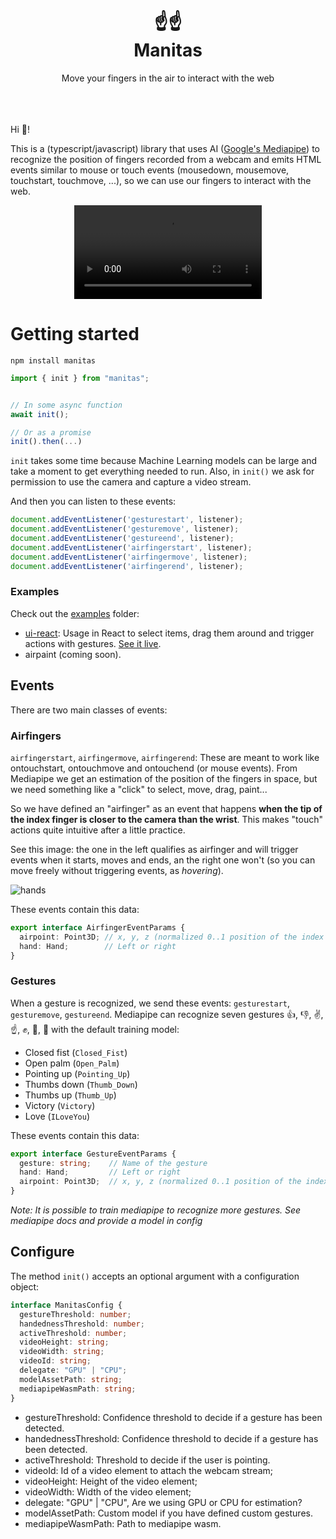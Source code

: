 <div align="center">
<h1> ☝️☝️ <br/>
Manitas</h1>
Move your fingers in the air to interact with the web
</div>
<br/><br/><br/>

Hi 👋!

This is a (typescript/javascript) library that uses AI ([Google's Mediapipe](https://developers.google.com/mediapipe/solutions/vision/gesture_recognizer)) to recognize
the position of fingers recorded from a webcam and emits HTML events similar to mouse or touch events (mousedown, mousemove, touchstart, touchmove, ...),
so we can use our fingers to interact with the web.

<div align="center">
<video src="https://user-images.githubusercontent.com/154258/224558658-852015d9-ce86-4663-8c4a-f76588997151.mp4"></video>
</div>

# Getting started

```
npm install manitas
```

```js
import { init } from "manitas";


// In some async function
await init();

// Or as a promise
init().then(...)
```

`init` takes some time because Machine Learning models can be large and take a moment to get everything needed to run. Also, in `init()` we ask for
permission to use the camera and capture a video stream.

And then you can listen to these events:
```js
document.addEventListener('gesturestart', listener);
document.addEventListener('gesturemove', listener);
document.addEventListener('gestureend', listener);
document.addEventListener('airfingerstart', listener);
document.addEventListener('airfingermove', listener);
document.addEventListener('airfingerend', listener);
```

### Examples

Check out the [examples](examples/) folder:

* [ui-react](examples/ui-react): Usage in React to select items, drag them around and trigger actions with gestures. [See it live](http://manitas-react.limenius.com).
* airpaint (coming soon).


## Events

There are two main classes of events:

### Airfingers

`airfingerstart`, `airfingermove`, `airfingerend`: These are meant to work like ontouchstart, ontouchmove and ontouchend (or mouse events). From Mediapipe we get an estimation of the position of the fingers in space, but we need something like a "click" to select, move, drag, paint...

So we have defined an "airfinger" as an event that happens **when the tip of the index finger is closer to the camera than the wrist**. This makes "touch" actions quite intuitive after a little practice.

See this image: the one in the left qualifies as airfinger and will trigger events when it starts, moves and ends, an the right one won't (so you can move freely without triggering events, as *hovering*).

![hands](https://user-images.githubusercontent.com/154258/224560435-988c4649-9ec6-46f2-90a9-57ba58871595.png)


These events contain this data:

```typescript
export interface AirfingerEventParams {
  airpoint: Point3D; // x, y, z (normalized 0..1 position of the index finger)
  hand: Hand;        // Left or right
}
```


### Gestures

When a gesture is recognized, we send these events: `gesturestart`, `gesturemove`, `gestureend`. Mediapipe can recognize  seven gestures 👍, 👎, ✌️, ☝️, ✊, 👋, 🤟 with the default training model:

* Closed fist (`Closed_Fist`)
* Open palm (`Open_Palm`)
* Pointing up (`Pointing_Up`)
* Thumbs down (`Thumb_Down`)
* Thumbs up (`Thumb_Up`)
* Victory (`Victory`)
* Love (`ILoveYou`)

These events contain this data:


```typescript
export interface GestureEventParams {
  gesture: string;    // Name of the gesture 
  hand: Hand;         // Left or right
  airpoint: Point3D;  // x, y, z (normalized 0..1 position of the index finger)
}
```

*Note: It is possible to train mediapipe to recognize more gestures. See mediapipe docs and provide a model in config*

## Configure

The method `init()` accepts an optional argument with a configuration object:

```typescript
interface ManitasConfig {
  gestureThreshold: number;
  handednessThreshold: number;
  activeThreshold: number;
  videoHeight: string;
  videoWidth: string;
  videoId: string;
  delegate: "GPU" | "CPU";
  modelAssetPath: string;
  mediapipeWasmPath: string;
}
```

* gestureThreshold: Confidence threshold to decide if a gesture has been detected.
* handednessThreshold: Confidence threshold to decide if a gesture has been detected.
* activeThreshold: Threshold to decide if the user is pointing.
* videoId: Id of a video element to attach the webcam stream;
* videoHeight: Height of the video element;
* videoWidth: Width of the video element;
* delegate: "GPU" | "CPU", Are we using GPU or CPU for estimation?
* modelAssetPath: Custom model if you have defined custom gestures.
* mediapipeWasmPath: Path to mediapipe wasm.


